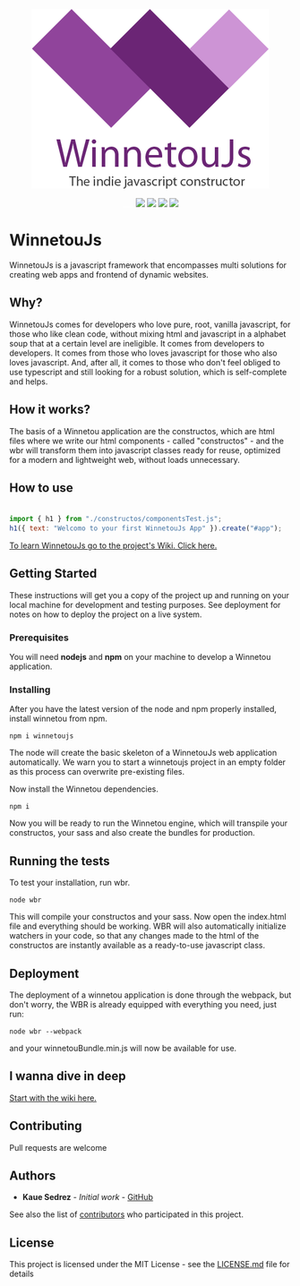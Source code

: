 <p align="center">
  <img src="https://raw.githubusercontent.com/cedrosdev/winnetoujs_assets/master/logo_v1_2020/logo_logomarca_slogan_transparent.png" alt="Unform" />
  
</p>
<p align="center">
  <img src="https://github.com/cedrosdev/winnetoujs_assets/blob/master/logo_v1_2020/spacer.png" />
  <img src="https://img.shields.io/npm/v/winnetoujs?color=6b2575&style=plastic" />
  <img src="https://img.shields.io/npm/l/winnetoujs?color=90449b&style=plastic" />
  <img src="https://img.shields.io/npm/dm/winnetoujs?color=cd94d5&style=plastic" />  
  <img src="https://img.shields.io/badge/PRs-welcome-brightgreen.svg?style=plastic" />
  </p>
  
  
# WinnetouJs

WinnetouJs is a javascript framework that encompasses multi solutions for creating web apps and frontend of dynamic websites.

## Why?

WinnetouJs comes for developers who love pure, root, vanilla javascript, for those who like clean code, without mixing html and javascript in a alphabet soup that at a certain level are ineligible. It comes from developers to developers. It comes from those who loves javascript for those who also loves javascript. And, after all, it comes to those who don't feel obliged to use typescript and still looking for a robust solution, which is self-complete and helps.

## How it works?

The basis of a Winnetou application are the constructos, which are html files where we write our html components - called "constructos" - and the wbr will transform them into javascript classes ready for reuse, optimized for a modern and lightweight web, without loads unnecessary.

## How to use

```javascript

import { h1 } from "./constructos/componentsTest.js";
h1({ text: "Welcomo to your first WinnetouJs App" }).create("#app");

```

[To learn WinnetouJs go to the project's Wiki. Click here.](https://github.com/cedrosdev/winnetoujs/wiki)


## Getting Started

These instructions will get you a copy of the project up and running on your local machine for development and testing purposes. See deployment for notes on how to deploy the project on a live system.

### Prerequisites

You will need **nodejs** and **npm** on your machine to develop a Winnetou application.


### Installing

After you have the latest version of the node and npm properly installed, install winnetou from npm. 

```
npm i winnetoujs
```
The node will create the basic skeleton of a WinnetouJs web application automatically. We warn you to start a winnetoujs project in an empty folder as this process can overwrite pre-existing files.

Now install the Winnetou dependencies.

```
npm i
```

Now you will be ready to run the Winnetou engine, which will transpile your constructos, your sass and also create the bundles for production.



## Running the tests

To test your installation, run wbr.

```
node wbr
```

This will compile your constructos and your sass. Now open the index.html file and everything should be working.
WBR will also automatically initialize watchers in your code, so that any changes made to the html of the constructos are instantly available as a ready-to-use javascript class.




## Deployment

The deployment of a winnetou application is done through the webpack, but don't worry, the WBR is already equipped with everything you need, just run:

```
node wbr --webpack
```

and your winnetouBundle.min.js will now be available for use.


## I wanna dive in deep

[Start with the wiki here.](https://github.com/cedrosdev/winnetoujs/wiki)


## Contributing

Pull requests are welcome

## Authors

* **Kaue Sedrez** - *Initial work* - [GitHub](https://github.com/kauesedrez)

See also the list of [contributors](https://github.com/cedrosdev/winnetoujs/contributors) who participated in this project.

## License

This project is licensed under the MIT License - see the [LICENSE.md](https://github.com/cedrosdev/winnetoujs/blob/master/LICENSE) file for details


